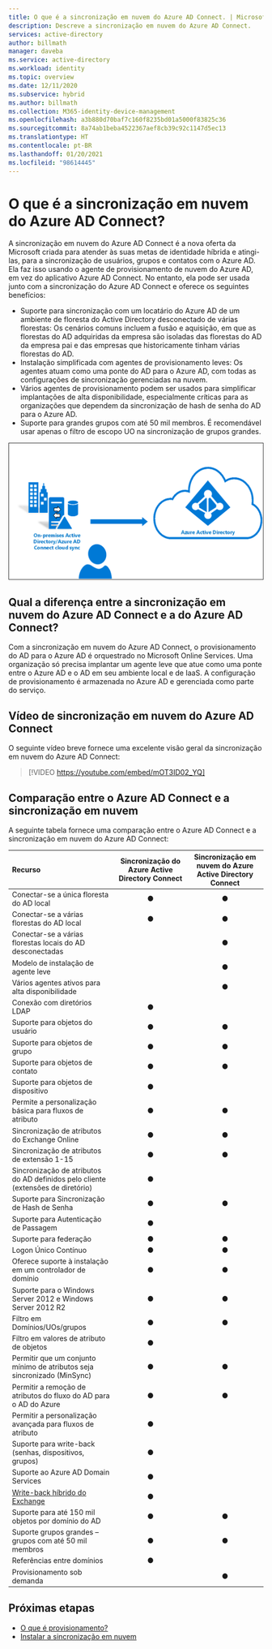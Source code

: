 ```yaml
---
title: O que é a sincronização em nuvem do Azure AD Connect. | Microsoft Docs
description: Descreve a sincronização em nuvem do Azure AD Connect.
services: active-directory
author: billmath
manager: daveba
ms.service: active-directory
ms.workload: identity
ms.topic: overview
ms.date: 12/11/2020
ms.subservice: hybrid
ms.author: billmath
ms.collection: M365-identity-device-management
ms.openlocfilehash: a3b880d70baf7c160f8235bd01a5000f83825c36
ms.sourcegitcommit: 8a74ab1beba4522367aef8cb39c92c1147d5ec13
ms.translationtype: HT
ms.contentlocale: pt-BR
ms.lasthandoff: 01/20/2021
ms.locfileid: "98614445"
---
```

# <a name="what-is-azure-ad-connect-cloud-sync"></a>O que é a sincronização em nuvem do Azure AD Connect?
A sincronização em nuvem do Azure AD Connect é a nova oferta da Microsoft criada para atender às suas metas de identidade híbrida e atingi-las, para a sincronização de usuários, grupos e contatos com o Azure AD.  Ela faz isso usando o agente de provisionamento de nuvem do Azure AD, em vez do aplicativo Azure AD Connect.  No entanto, ela pode ser usada junto com a sincronização do Azure AD Connect e oferece os seguintes benefícios:
    
- Suporte para sincronização com um locatário do Azure AD de um ambiente de floresta do Active Directory desconectado de várias florestas: Os cenários comuns incluem a fusão e aquisição, em que as florestas do AD adquiridas da empresa são isoladas das florestas do AD da empresa pai e das empresas que historicamente tinham várias florestas do AD.
- Instalação simplificada com agentes de provisionamento leves: Os agentes atuam como uma ponte do AD para o Azure AD, com todas as configurações de sincronização gerenciadas na nuvem. 
- Vários agentes de provisionamento podem ser usados para simplificar implantações de alta disponibilidade, especialmente críticas para as organizações que dependem da sincronização de hash de senha do AD para o Azure AD.
- Suporte para grandes grupos com até 50 mil membros. É recomendável usar apenas o filtro de escopo UO na sincronização de grupos grandes.


![O que é o Azure AD Connect](media/what-is-cloud-sync/architecture-1.png)

## <a name="how-is-azure-ad-connect-cloud-sync-different-from-azure-ad-connect-sync"></a>Qual a diferença entre a sincronização em nuvem do Azure AD Connect e a do Azure AD Connect?
Com a sincronização em nuvem do Azure AD Connect, o provisionamento do AD para o Azure AD é orquestrado no Microsoft Online Services. Uma organização só precisa implantar um agente leve que atue como uma ponte entre o Azure AD e o AD em seu ambiente local e de IaaS. A configuração de provisionamento é armazenada no Azure AD e gerenciada como parte do serviço.

## <a name="azure-ad-connect-cloud-sync-video"></a>Vídeo de sincronização em nuvem do Azure AD Connect
O seguinte vídeo breve fornece uma excelente visão geral da sincronização em nuvem do Azure AD Connect:

> [!VIDEO https://youtube.com/embed/mOT3ID02_YQ]


## <a name="comparison-between-azure-ad-connect-and-cloud-sync"></a>Comparação entre o Azure AD Connect e a sincronização em nuvem

A seguinte tabela fornece uma comparação entre o Azure AD Connect e a sincronização em nuvem do Azure AD Connect:

| Recurso | Sincronização do Azure Active Directory Connect| Sincronização em nuvem do Azure Active Directory Connect |
|:--- |:---:|:---:|
|Conectar-se a única floresta do AD local|● |● |
| Conectar-se a várias florestas do AD local |● |● |
| Conectar-se a várias florestas locais do AD desconectadas | |● |
| Modelo de instalação de agente leve | |● |
| Vários agentes ativos para alta disponibilidade | |● |
| Conexão com diretórios LDAP|●| | 
| Suporte para objetos do usuário |● |● |
| Suporte para objetos de grupo |● |● |
| Suporte para objetos de contato |● |● |
| Suporte para objetos de dispositivo |● | |
| Permite a personalização básica para fluxos de atributo |● |● |
| Sincronização de atributos do Exchange Online |● |● |
| Sincronização de atributos de extensão 1-15 |● |● |
| Sincronização de atributos do AD definidos pelo cliente (extensões de diretório) |● | |
| Suporte para Sincronização de Hash de Senha |●|●|
| Suporte para Autenticação de Passagem |●||
| Suporte para federação |●|●|
| Logon Único Contínuo|● |●|
| Oferece suporte à instalação em um controlador de domínio |● |● |
| Suporte para o Windows Server 2012 e Windows Server 2012 R2 |● |● |
| Filtro em Domínios/UOs/grupos |● |● |
| Filtro em valores de atributo de objetos |● | |
| Permitir que um conjunto mínimo de atributos seja sincronizado (MinSync) |● |● |
| Permitir a remoção de atributos do fluxo do AD para o AD do Azure |● |● |
| Permitir a personalização avançada para fluxos de atributo |● | |
| Suporte para write-back (senhas, dispositivos, grupos) |● | |
| Suporte ao Azure AD Domain Services|● | |
| [Write-back híbrido do Exchange](../hybrid/reference-connect-sync-attributes-synchronized.md#exchange-hybrid-writeback) |● | |
| Suporte para até 150 mil objetos por domínio do AD |● |● |
| Suporte grupos grandes – grupos com até 50 mil membros |● |● |
| Referências entre domínios|● | |
| Provisionamento sob demanda| |● |

## <a name="next-steps"></a>Próximas etapas 

- [O que é provisionamento?](what-is-provisioning.md)
- [Instalar a sincronização em nuvem](how-to-install.md)
